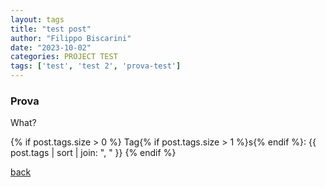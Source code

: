 ```yaml
---
layout: tags
title: "test post"
author: "Filippo Biscarini"
date: "2023-10-02"
categories: PROJECT TEST
tags: ['test', 'test 2', 'prova-test']
---
```


### Prova

What?

{% if post.tags.size > 0 %}
  Tag{% if post.tags.size > 1 %}s{% endif %}:
  {{ post.tags | sort | join: ", " }}
{% endif %}

[back](./)
